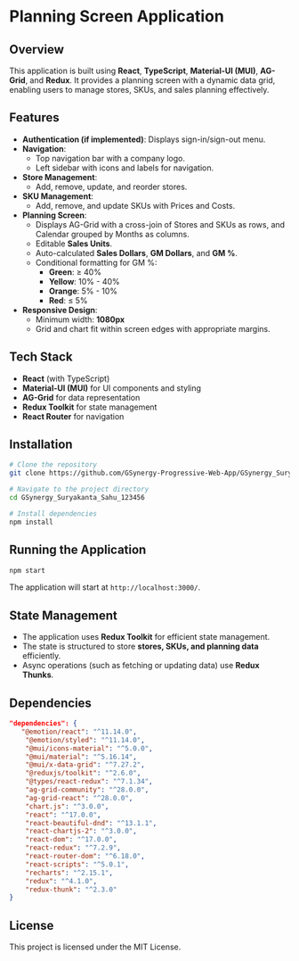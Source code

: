 # Planning Screen Application

## Overview
This application is built using **React**, **TypeScript**, **Material-UI (MUI)**, **AG-Grid**, and **Redux**. It provides a planning screen with a dynamic data grid, enabling users to manage stores, SKUs, and sales planning effectively.

## Features
- **Authentication (if implemented)**: Displays sign-in/sign-out menu.
- **Navigation**:
  - Top navigation bar with a company logo.
  - Left sidebar with icons and labels for navigation.
- **Store Management**:
  - Add, remove, update, and reorder stores.
- **SKU Management**:
  - Add, remove, and update SKUs with Prices and Costs.
- **Planning Screen**:
  - Displays AG-Grid with a cross-join of Stores and SKUs as rows, and Calendar grouped by Months as columns.
  - Editable **Sales Units**.
  - Auto-calculated **Sales Dollars**, **GM Dollars**, and **GM %**.
  - Conditional formatting for GM %:
    - **Green**: ≥ 40%
    - **Yellow**: 10% - 40%
    - **Orange**: 5% - 10%
    - **Red**: ≤ 5%
- **Responsive Design**:
  - Minimum width: **1080px**
  - Grid and chart fit within screen edges with appropriate margins.

## Tech Stack
- **React** (with TypeScript)
- **Material-UI (MUI)** for UI components and styling
- **AG-Grid** for data representation
- **Redux Toolkit** for state management
- **React Router** for navigation

## Installation
```bash
# Clone the repository
git clone https://github.com/GSynergy-Progressive-Web-App/GSynergy_Suryakanta_Sahu_123456.git

# Navigate to the project directory
cd GSynergy_Suryakanta_Sahu_123456

# Install dependencies
npm install
```

## Running the Application
```bash
npm start
```
The application will start at `http://localhost:3000/`.


## State Management
- The application uses **Redux Toolkit** for efficient state management.
- The state is structured to store **stores, SKUs, and planning data** efficiently.
- Async operations (such as fetching or updating data) use **Redux Thunks**.

## Dependencies
```json
"dependencies": {
   "@emotion/react": "^11.14.0",
    "@emotion/styled": "^11.14.0",
    "@mui/icons-material": "^5.0.0",
    "@mui/material": "^5.16.14",
    "@mui/x-data-grid": "^7.27.2",
    "@reduxjs/toolkit": "^2.6.0",
    "@types/react-redux": "^7.1.34",
    "ag-grid-community": "^28.0.0",
    "ag-grid-react": "^28.0.0",
    "chart.js": "^3.0.0",
    "react": "^17.0.0",
    "react-beautiful-dnd": "^13.1.1",
    "react-chartjs-2": "^3.0.0",
    "react-dom": "^17.0.0",
    "react-redux": "^7.2.9",
    "react-router-dom": "^6.18.0",
    "react-scripts": "^5.0.1",
    "recharts": "^2.15.1",
    "redux": "^4.1.0",
    "redux-thunk": "^2.3.0"
}
```

## License
This project is licensed under the MIT License.

